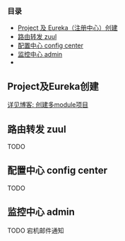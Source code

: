 ### 目录
* [Project 及 Eureka（注册中心）创建](#Project及Eureka创建)
* [路由转发 zuul](springcloudzuul)
* [配置中心 config center](springcloudconfig)
* [监控中心 admin](#springcloudadmin)
* 




## <span id="Project及Eureka创建">Project及Eureka创建</span>
[详见博客: 创建多module项目](http://blog.csdn.net/machuang30508/article/details/78933646)

## <span id="springcloudzuul">路由转发 zuul<span>
TODO
## <span id="springcloudconfig">配置中心 config center<span>
TODO
## <span id="springcloudadmin">监控中心 admin<span>
TODO 宕机邮件通知